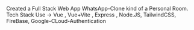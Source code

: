 Created a Full Stack Web App WhatsApp-Clone kind of a Personal Room.
Tech Stack Use -> Vue , Vue+Vite , Express , Node.JS, TailwindCSS, FireBase, Google-CLoud-Authentication
